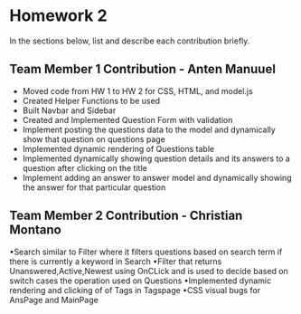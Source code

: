 # Homework 2


In the sections below, list and describe each contribution briefly.

## Team Member 1 Contribution - Anten Manuuel
* Moved code from HW 1 to HW 2 for CSS, HTML, and model.js
* Created Helper Functions to be used
* Built Navbar and Sidebar
* Created and Implemented Question Form with validation
* Implement posting the questions data to the model and dynamically show that question on questions page
* Implemented dynamic rendering of Questions table
* Implemented dynamically showing question details and its answers to a question after clicking on the title
* Implement adding an answer to answer model and dynamically showing the answer for that particular question


## Team Member 2 Contribution - Christian Montano
•Search similar to Filter where it filters questions based on search term if there is currently a keyword in Search
•Filter that returns Unanswered,Active,Newest using OnCLick and is used to decide based on switch cases the operation used on Questions
•Implemented dynamic rendering and clicking of of Tags in Tagspage 
•CSS visual bugs for AnsPage and MainPage

